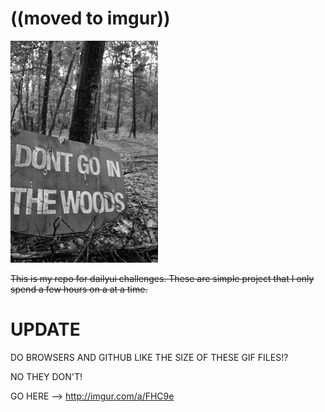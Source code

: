 <h1>((moved to imgur))</h1>
<img src="https://github.com/squigglydonut/portfolio/blob/master/dailyui/imgs/creepypasta.jpg">

~~This is my repo for dailyui challenges. These are simple project that I only spend a few hours on a at a time.~~

<h1>UPDATE</h1>

DO BROWSERS AND GITHUB LIKE THE SIZE OF THESE GIF FILES!?

NO THEY DON'T!

GO HERE --> http://imgur.com/a/FHC9e
